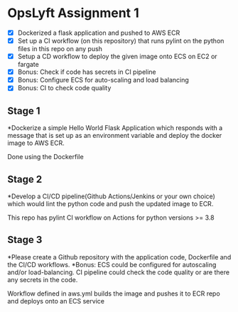 # OpsLyft Assignment 1

- [x] Dockerized a flask application and pushed to AWS ECR
- [x] Set up a CI workflow (on this repository) that runs pylint on the python files in this repo on any push 
- [x] Setup a CD workflow to deploy the given image onto ECS on EC2 or fargate
- [x] Bonus: Check if code has secrets in CI pipeline
- [x] Bonus: Configure ECS for auto-scaling and load balancing
- [x] Bonus: CI to check code quality

## Stage 1
*Dockerize a simple Hello World Flask Application which responds with a message that is set up as an environment variable and deploy the docker image to AWS ECR.

Done using the Dockerfile

## Stage 2
*Develop a CI/CD pipeline(Github Actions/Jenkins or your own choice) which would lint the python code and push the updated image to ECR.

This repo has pylint CI workflow on Actions for python versions >= 3.8

## Stage 3
*Please create a Github repository with the application code, Dockerfile and the CI/CD workflows.
*Bonus: ECS could be configured for autoscaling and/or load-balancing. CI pipeline could check the code quality or are there any secrets in the code.

Workflow defined in aws.yml builds the image and pushes it to ECR repo and deploys onto an ECS service
